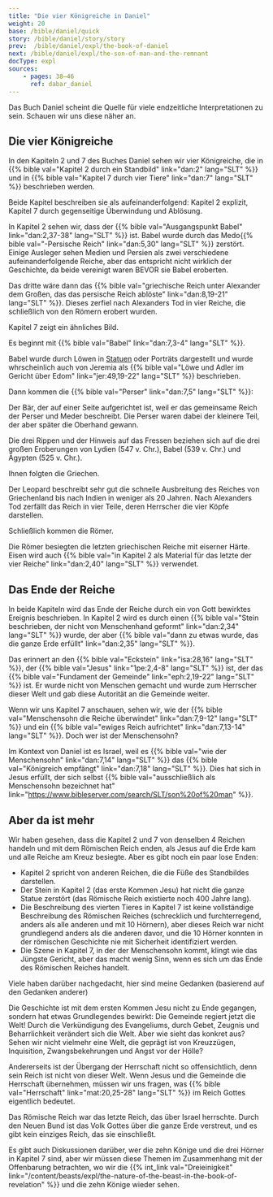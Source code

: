 ```yaml
---
title: "Die vier Königreiche in Daniel"
weight: 20
base: /bible/daniel/quick
story: /bible/daniel/story/story
prev:  /bible/daniel/expl/the-book-of-daniel
next: /bible/daniel/expl/the-son-of-man-and-the-remnant
docType: expl
sources:
    - pages: 38–46
      ref: dabar_daniel
---
```


Das Buch Daniel scheint die Quelle für viele endzeitliche Interpretationen zu sein. Schauen wir uns diese näher an.

## Die vier Königreiche

<a name="c9a9"></a>
In den Kapiteln 2 und 7 des Buches Daniel sehen wir vier Königreiche, die in {{% bible val="Kapitel 2 durch ein Standbild" link="dan:2" lang="SLT" %}} und in {{% bible val="Kapitel 7 durch vier Tiere" link="dan:7" lang="SLT" %}} beschrieben werden.

Beide Kapitel beschreiben sie als aufeinanderfolgend: Kapitel 2 explizit, Kapitel 7 durch gegenseitige Überwindung und Ablösung.

In Kapitel 2 sehen wir, dass der {{% bible val="Ausgangspunkt Babel" link="dan:2,37-38" lang="SLT" %}} ist. Babel wurde durch das Medo{{% bible val="-Persische Reich" link="dan:5,30" lang="SLT" %}} zerstört. Einige Ausleger sehen Medien und Persien als zwei verschiedene aufeinanderfolgende Reiche, aber das entspricht nicht wirklich der Geschichte, da beide vereinigt waren BEVOR sie Babel eroberten.

Das dritte wäre dann das {{% bible val="griechische Reich unter Alexander dem Großen, das das persische Reich ablöste" link="dan:8,19-21" lang="SLT" %}}. Dieses zerfiel nach Alexanders Tod in vier Reiche, die schließlich von den Römern erobert wurden.

Kapitel 7 zeigt ein ähnliches Bild.

Es beginnt mit {{% bible val="Babel" link="dan:7,3-4" lang="SLT" %}}.

Babel wurde durch Löwen in [Statuen](https://en.m.wikipedia.org/wiki/Lion_of_Babylon) oder Porträts dargestellt und wurde whrscheinlich auch von Jeremia als {{% bible val="Löwe und Adler im Gericht über Edom" link="jer:49,19-22" lang="SLT" %}} beschrieben.

Dann kommen die {{% bible val="Perser" link="dan:7,5" lang="SLT" %}}:

Der Bär, der auf einer Seite aufgerichtet ist, weil er das gemeinsame Reich der Perser und Meder beschreibt. Die Perser waren dabei der kleinere Teil, der aber später die Oberhand gewann.

Die drei Rippen und der Hinweis auf das Fressen beziehen sich auf die drei großen Eroberungen von Lydien (547 v. Chr.), Babel (539 v. Chr.) und Ägypten (525 v. Chr.).

Ihnen folgten die Griechen.

Der Leopard beschreibt sehr gut die schnelle Ausbreitung des Reiches von Griechenland bis nach Indien in weniger als 20 Jahren. Nach Alexanders Tod zerfällt das Reich in vier Teile, deren Herrscher die vier Köpfe darstellen.

Schließlich kommen die Römer.

Die Römer besiegten die letzten griechischen Reiche mit eiserner Härte. Eisen wird auch {{% bible val="in Kapitel 2 als Material für das letzte der vier Reiche" link="dan:2,40" lang="SLT" %}} verwendet.

## Das Ende der Reiche

<a name="415e"></a>
In beide Kapiteln wird das Ende der Reiche durch ein von Gott bewirktes Ereignis beschrieben. In Kapitel 2 wird es durch einen {{% bible val="Stein beschrieben, der nicht von Menschenhand geformt" link="dan:2,34" lang="SLT" %}} wurde, der aber {{% bible val="dann zu etwas wurde, das die ganze Erde erfüllt" link="dan:2,35" lang="SLT" %}}.

Das erinnert an den {{% bible val="Eckstein" link="isa:28,16" lang="SLT" %}}, der {{% bible val="Jesus" link="1pe:2,4-8" lang="SLT" %}} ist, der das {{% bible val="Fundament der Gemeinde" link="eph:2,19-22" lang="SLT" %}} ist. Er wurde nicht von Menschen gemacht und wurde zum Herrscher dieser Welt und gab diese Autorität an die Gemeinde weiter.

Wenn wir uns Kapitel 7 anschauen, sehen wir, wie der {{% bible val="Menschensohn die Reiche überwindet" link="dan:7,9-12" lang="SLT" %}} und ein {{% bible val="ewiges Reich aufrichtet" link="dan:7,13-14" lang="SLT" %}}. Doch wer ist der Menschensohn?

Im Kontext von Daniel ist es Israel, weil es {{% bible val="wie der Menschensohn" link="dan:7,14" lang="SLT" %}} das {{% bible val="Königreich empfängt" link="dan:7,18" lang="SLT" %}}. Dies hat sich in Jesus erfüllt, der sich selbst {{% bible val="ausschließlich als Menschensohn bezeichnet hat" link="https://www.bibleserver.com/search/SLT/son%20of%20man" %}}.

## Aber da ist mehr

<a name="e6a6"></a>
Wir haben gesehen, dass die Kapitel 2 und 7 von denselben 4 Reichen handeln und mit dem Römischen Reich enden, als Jesus auf die Erde kam und alle Reiche am Kreuz besiegte. Aber es gibt noch ein paar lose Enden:

- Kapitel 2 spricht von anderen Reichen, die die Füße des Standbildes darstellen.
- Der Stein in Kapitel 2 (das erste Kommen Jesu) hat nicht die ganze Statue zerstört (das Römische Reich existierte noch 400 Jahre lang).
- Die Beschreibung des vierten Tieres in Kapitel 7 ist keine vollständige Beschreibung des Römischen Reiches (schrecklich und furchterregend, anders als alle anderen und mit 10 Hörnern), aber dieses Reich war nicht grundlegend anders als die anderen davor, und die 10 Hörner konnten in der römischen Geschichte nie mit Sicherheit identifiziert werden.
- Die Szene in Kapitel 7, in der der Menschensohn kommt, klingt wie das Jüngste Gericht, aber das macht wenig Sinn, wenn es sich um das Ende des Römischen Reiches handelt.

Viele haben darüber nachgedacht, hier sind meine Gedanken (basierend auf den Gedanken anderer)

Die Geschichte ist mit dem ersten Kommen Jesu nicht zu Ende gegangen, sondern hat etwas Grundlegendes bewirkt: Die Gemeinde regiert jetzt die Welt! Durch die Verkündigung des Evangeliums, durch Gebet, Zeugnis und Beharrlichkeit verändert sich die Welt. Aber wie sieht das konkret aus? Sehen wir nicht vielmehr eine Welt, die geprägt ist von Kreuzzügen, Inquisition, Zwangsbekehrungen und Angst vor der Hölle?

Andererseits ist der Übergang der Herrschaft nicht so offensichtlich, denn sein Reich ist nicht von dieser Welt. Wenn Jesus und die Gemeinde die Herrschaft übernehmen, müssen wir uns fragen, was {{% bible val="Herrschaft" link="mat:20,25-28" lang="SLT" %}} im Reich Gottes eigentlich bedeutet.

Das Römische Reich war das letzte Reich, das über Israel herrschte. Durch den Neuen Bund ist das Volk Gottes über die ganze Erde verstreut, und es gibt kein einziges Reich, das sie einschließt.

Es gibt auch Diskussionen darüber, wer die zehn Könige und die drei Hörner in Kapitel 7 sind, aber wir müssen diese Themen im Zusammenhang mit der Offenbarung betrachten, wo wir die {{% int_link val="Dreieinigkeit" link="/content/beasts/expl/the-nature-of-the-beast-in-the-book-of-revelation" %}} und die zehn Könige wieder sehen.

